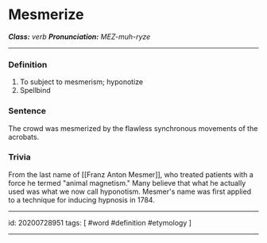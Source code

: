 # Mesmerize
**_Class:_** *verb*
**_Pronunciation:_** *MEZ-muh-ryze*

---

### Definition
1. To subject to mesmerism; hyponotize
2. Spellbind
### Sentence
The crowd was mesmerized by the flawless synchronous movements of the acrobats.
### Trivia
From the last name of [[Franz Anton Mesmer]], who treated patients with a force he termed "animal magnetism." Many believe that what he actually used was what we now call hyponotism. Mesmer's name was first applied to a technique for inducing hypnosis in 1784.

---

id: 20200728951
tags: [ #word #definition #etymology  ]

---
